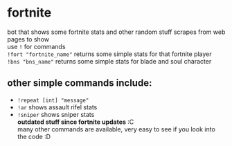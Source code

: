 # fortnite

bot that shows some fortnite stats and other random stuff 
scrapes from web pages to show  
use `!` for commands  
`!fort "fortnite_name"` returns some simple stats for that fortnite player  
`!bns "bns_name"` returns some simple stats for blade and soul character  
  
## other simple commands include: 
 * `!repeat [int] "message"`
 * `!ar` shows assault rifel stats
 * `!sniper` shows sniper stats  
 **outdated stuff since fortnite updates** :C  
 many other commands are available, very easy to see if you look into the code :D
